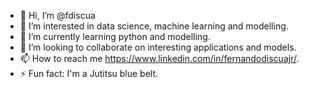 - 👋 Hi, I’m @fdiscua
- 👀 I’m interested in data science, machine learning and modelling. 
- 🌱 I’m currently learning python and modelling. 
- 💞️ I’m looking to collaborate on interesting applications and models. 
- 📫 How to reach me https://www.linkedin.com/in/fernandodiscuajr/. 
- ⚡ Fun fact: I'm a Jutitsu blue belt.

<!---
fdiscua/fdiscua is a ✨ special ✨ repository because its `README.md` (this file) appears on your GitHub profile.
You can click the Preview link to take a look at your changes.
--->
